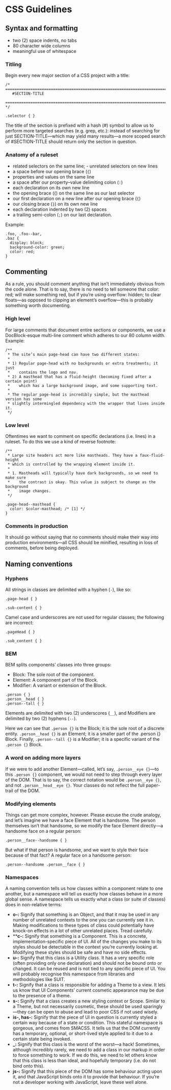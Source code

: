 # CSS Guidelines

## Syntax and formatting
- two (2) space indents, no tabs
- 80 character wide columns
- meaningful use of whitespace

### Titling

Begin every new major section of a CSS project with a title:

```
/* ==========================================================================
   #SECTION-TITLE
   ========================================================================== */

.selector { }
```

The title of the section is prefixed with a hash (#) symbol to allow us to perform more targeted searches (e.g. grep, etc.): instead of searching for just SECTION-TITLE—which may yield many results—a more scoped search of #SECTION-TITLE should return only the section in question.

### Anatomy of a ruleset
- related selectors on the same line; - unrelated selectors on new lines
- a space before our opening brace (`{`)
- properties and values on the same line
- a space after our property–value delimiting colon (`:`)
- each declaration on its own new line
- the opening brace ({) on the same line as our last selector
- our first declaration on a new line after our opening brace (`{`)
- our closing brace (`}`) on its own new line
- each declaration indented by two (2) spaces
- a trailing semi-colon (`;`) on our last declaration.

Example:

```
.foo, .foo--bar,
.baz {
  display: block;
  background-color: green;
  color: red;
}
```

## Commenting

As a rule, you should comment anything that isn’t immediately obvious from the code alone. That is to say, there is no need to tell someone that color: red; will make something red, but if you’re using overflow: hidden; to clear floats—as opposed to clipping an element’s overflow—this is probably something worth documenting.

### High level

For large comments that document entire sections or components, we use a DocBlock-esque multi-line comment which adheres to our 80 column width. Example:

```
/**
 * The site’s main page-head can have two different states:
 *
 * 1) Regular page-head with no backgrounds or extra treatments; it just
 *    contains the logo and nav.
 * 2) A masthead that has a fluid-height (becoming fixed after a certain point)
 *    which has a large background image, and some supporting text.
 *
 * The regular page-head is incredibly simple, but the masthead version has some
 * slightly intermingled dependency with the wrapper that lives inside it.
 */
```

### Low level
Oftentimes we want to comment on specific declarations (i.e. lines) in a ruleset. To do this we use a kind of reverse footnote:

```
/**
 * Large site headers act more like mastheads. They have a faux-fluid-height
 * which is controlled by the wrapping element inside it.
 *
 * 1. Mastheads will typically have dark backgrounds, so we need to make sure
 *    the contrast is okay. This value is subject to change as the background
 *    image changes.
 */

.page-head--masthead {
  color: $color-masthead; /* [1] */
}
```

### Comments in production

It should go without saying that no comments should make their way into production environments—all CSS should be minified, resulting in loss of comments, before being deployed.

## Naming conventions

### Hyphens
All strings in classes are delimited with a hyphen (`-`), like so:

```
.page-head { }

.sub-content { }
```

Camel case and underscores are not used for regular classes; the following are incorrect:

```
.pageHead { }

.sub_content { }
```
### BEM

BEM splits components’ classes into three groups:

- Block: The sole root of the component.
- Element: A component part of the Block.
- Modifier: A variant or extension of the Block.

```
.person { }
.person__head { }
.person--tall { }
```

Elements are delimited with two (2) underscores (`__`), and Modifiers are delimited by two (2) hyphens (`--`).

Here we can see that `.person {}` is the Block; it is the sole root of a discrete entity. `.person__head {}` is an Element; it is a smaller part of the .person {} Block. Finally, `.person--tall {}` is a Modifier; it is a specific variant of the `.person {}` Block.

### A word on adding more layers

If we were to add another Element—called, let’s say, `.person__eye {}`—to this `.person {}` component, we would not need to step through every layer of the DOM. That is to say, the correct notation would be `.person__eye {}`, and not `.person__head__eye {}`. Your classes do not reflect the full paper-trail of the DOM.

### Modifying elements

Things can get more complex, however. Please excuse the crude analogy, and let’s imagine we have a face Element that is handsome. The person themselves isn’t that handsome, so we modify the face Element directly—a handsome face on a regular person:

```
.person__face--handsome { }
```

But what if that person is handsome, and we want to style their face because of that fact? A regular face on a handsome person:

```
.person--handsome .person__face { }
```

### Namespaces

A naming convention tells us how classes within a component relate to one another, but a namespace will tell us exactly how classes behave in a more global sense. A namespace tells us exactly what a class (or suite of classes) does in non-relative terms:

- **o-:** Signify that something is an Object, and that it may be used in any number of unrelated contexts to the one you can currently see it in. Making modifications to these types of class could potentially have knock-on effects in a lot of other unrelated places. Tread carefully.
- ****c-:** Signify that something is a Component. This is a concrete, implementation-specific piece of UI. All of the changes you make to its styles should be detectable in the context you’re currently looking at. Modifying these styles should be safe and have no side effects.
- **u-:** Signify that this class is a Utility class. It has a very specific role (often providing only one declaration) and should not be bound onto or changed. It can be reused and is not tied to any specific piece of UI. You will probably recognise this namespace from libraries and methodologies like SUIT.
- **t-:** Signify that a class is responsible for adding a Theme to a view. It lets us know that UI Components’ current cosmetic appearance may be due to the presence of a theme.
- **s-:** Signify that a class creates a new styling context or Scope. Similar to a Theme, but not necessarily cosmetic, these should be used sparingly—they can be open to abuse and lead to poor CSS if not used wisely.
- **is-, has-:** Signify that the piece of UI in question is currently styled a certain way because of a state or condition. This stateful namespace is gorgeous, and comes from SMACSS. It tells us that the DOM currently has a temporary, optional, or short-lived style applied to it due to a certain state being invoked.
- **_:** Signify that this class is the worst of the worst—a hack! Sometimes, although incredibly rarely, we need to add a class in our markup in order to force something to work. If we do this, we need to let others know that this class is less than ideal, and hopefully temporary (i.e. do not bind onto this).
- **js-:** Signify that this piece of the DOM has some behaviour acting upon it, and that JavaScript binds onto it to provide that behaviour. If you’re not a developer working with JavaScript, leave these well alone.